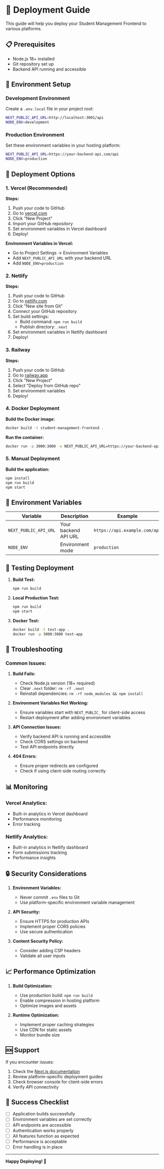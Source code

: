 # 🚀 Deployment Guide

This guide will help you deploy your Student Management Frontend to various platforms.

## 📋 Prerequisites

- Node.js 18+ installed
- Git repository set up
- Backend API running and accessible

## 🔧 Environment Setup

### Development Environment
Create a `.env.local` file in your project root:
```bash
NEXT_PUBLIC_API_URL=http://localhost:3001/api
NODE_ENV=development
```

### Production Environment
Set these environment variables in your hosting platform:
```bash
NEXT_PUBLIC_API_URL=https://your-backend-api.com/api
NODE_ENV=production
```

## 🎯 Deployment Options

### 1. Vercel (Recommended)

**Steps:**
1. Push your code to GitHub
2. Go to [vercel.com](https://vercel.com)
3. Click "New Project"
4. Import your GitHub repository
5. Set environment variables in Vercel dashboard
6. Deploy!

**Environment Variables in Vercel:**
- Go to Project Settings → Environment Variables
- Add `NEXT_PUBLIC_API_URL` with your backend URL
- Add `NODE_ENV=production`

### 2. Netlify

**Steps:**
1. Push your code to GitHub
2. Go to [netlify.com](https://netlify.com)
3. Click "New site from Git"
4. Connect your GitHub repository
5. Set build settings:
   - Build command: `npm run build`
   - Publish directory: `.next`
6. Set environment variables in Netlify dashboard
7. Deploy!

### 3. Railway

**Steps:**
1. Push your code to GitHub
2. Go to [railway.app](https://railway.app)
3. Click "New Project"
4. Select "Deploy from GitHub repo"
5. Set environment variables
6. Deploy!

### 4. Docker Deployment

**Build the Docker image:**
```bash
docker build -t student-management-frontend .
```

**Run the container:**
```bash
docker run -p 3000:3000 -e NEXT_PUBLIC_API_URL=https://your-backend-api.com/api student-management-frontend
```

### 5. Manual Deployment

**Build the application:**
```bash
npm install
npm run build
npm start
```

## 🔑 Environment Variables

| Variable | Description | Example |
|----------|-------------|---------|
| `NEXT_PUBLIC_API_URL` | Your backend API URL | `https://api.example.com/api` |
| `NODE_ENV` | Environment mode | `production` |

## 🧪 Testing Deployment

1. **Build Test:**
   ```bash
   npm run build
   ```

2. **Local Production Test:**
   ```bash
   npm run build
   npm start
   ```

3. **Docker Test:**
   ```bash
   docker build -t test-app .
   docker run -p 3000:3000 test-app
   ```

## 🐛 Troubleshooting

### Common Issues:

1. **Build Fails:**
   - Check Node.js version (18+ required)
   - Clear `.next` folder: `rm -rf .next`
   - Reinstall dependencies: `rm -rf node_modules && npm install`

2. **Environment Variables Not Working:**
   - Ensure variables start with `NEXT_PUBLIC_` for client-side access
   - Restart deployment after adding environment variables

3. **API Connection Issues:**
   - Verify backend API is running and accessible
   - Check CORS settings on backend
   - Test API endpoints directly

4. **404 Errors:**
   - Ensure proper redirects are configured
   - Check if using client-side routing correctly

## 📊 Monitoring

### Vercel Analytics:
- Built-in analytics in Vercel dashboard
- Performance monitoring
- Error tracking

### Netlify Analytics:
- Built-in analytics in Netlify dashboard
- Form submissions tracking
- Performance insights

## 🔒 Security Considerations

1. **Environment Variables:**
   - Never commit `.env` files to Git
   - Use platform-specific environment variable management

2. **API Security:**
   - Ensure HTTPS for production APIs
   - Implement proper CORS policies
   - Use secure authentication

3. **Content Security Policy:**
   - Consider adding CSP headers
   - Validate all user inputs

## 📈 Performance Optimization

1. **Build Optimization:**
   - Use production build: `npm run build`
   - Enable compression in hosting platform
   - Optimize images and assets

2. **Runtime Optimization:**
   - Implement proper caching strategies
   - Use CDN for static assets
   - Monitor bundle size

## 🆘 Support

If you encounter issues:

1. Check the [Next.js documentation](https://nextjs.org/docs)
2. Review platform-specific deployment guides
3. Check browser console for client-side errors
4. Verify API connectivity

## 🎉 Success Checklist

- [ ] Application builds successfully
- [ ] Environment variables are set correctly
- [ ] API endpoints are accessible
- [ ] Authentication works properly
- [ ] All features function as expected
- [ ] Performance is acceptable
- [ ] Error handling is in place

---

**Happy Deploying! 🚀** 
